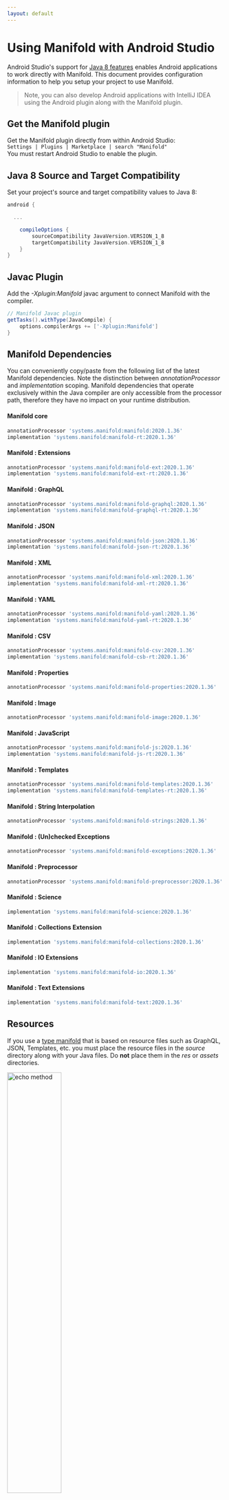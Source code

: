 ```yaml
---
layout: default
---
```


# Using Manifold with Android Studio

Android Studio's support for [Java 8 features](https://developer.android.com/studio/write/java8-support.html) enables
Android applications to work directly with Manifold. This document provides configuration information to help you setup
your project to use Manifold.

>Note, you can also develop Android applications with IntelliJ IDEA using the Android plugin along with the Manifold
>plugin. 

## Get the Manifold plugin
Get the Manifold plugin directly from within Android Studio:
<br>
`Settings | Plugins | Marketplace | search "Manifold"`
<br>
You must restart Android Studio to enable the plugin. 
 
## Java 8 Source and Target Compatibility 
Set your project's source and target compatibility values to Java 8:

```groovy
android {

  ...

    compileOptions {
        sourceCompatibility JavaVersion.VERSION_1_8
        targetCompatibility JavaVersion.VERSION_1_8
    }
}
```

## Javac Plugin
Add the *-Xplugin:Manifold* javac argument to connect Manifold with the compiler.

```groovy
// Manifold Javac plugin
getTasks().withType(JavaCompile) {
    options.compilerArgs += ['-Xplugin:Manifold']
}
```    

## Manifold Dependencies
You can conveniently copy/paste from the following list of the latest Manifold dependencies. Note the distinction
between *annotationProcessor* and *implementation* scoping. Manifold dependencies that operate exclusively within the
Java compiler are only accessible from the processor path, therefore they have no impact on your runtime distribution.

#### Manifold core
```groovy
annotationProcessor 'systems.manifold:manifold:2020.1.36'
implementation 'systems.manifold:manifold-rt:2020.1.36'
```
#### Manifold : Extensions
```groovy
annotationProcessor 'systems.manifold:manifold-ext:2020.1.36'
implementation 'systems.manifold:manifold-ext-rt:2020.1.36'
```
#### Manifold : GraphQL
```groovy
annotationProcessor 'systems.manifold:manifold-graphql:2020.1.36'
implementation 'systems.manifold:manifold-graphql-rt:2020.1.36'
```
#### Manifold : JSON
```groovy
annotationProcessor 'systems.manifold:manifold-json:2020.1.36'
implementation 'systems.manifold:manifold-json-rt:2020.1.36'
```
#### Manifold : XML
```groovy
annotationProcessor 'systems.manifold:manifold-xml:2020.1.36'
implementation 'systems.manifold:manifold-xml-rt:2020.1.36'
```
#### Manifold : YAML
```groovy
annotationProcessor 'systems.manifold:manifold-yaml:2020.1.36'
implementation 'systems.manifold:manifold-yaml-rt:2020.1.36'
```
#### Manifold : CSV
```groovy
annotationProcessor 'systems.manifold:manifold-csv:2020.1.36'
implementation 'systems.manifold:manifold-csb-rt:2020.1.36'
```
#### Manifold : Properties
```groovy
annotationProcessor 'systems.manifold:manifold-properties:2020.1.36'
```
#### Manifold : Image
```groovy
annotationProcessor 'systems.manifold:manifold-image:2020.1.36'
```
#### Manifold : JavaScript
```groovy
annotationProcessor 'systems.manifold:manifold-js:2020.1.36'
implementation 'systems.manifold:manifold-js-rt:2020.1.36'
```
#### Manifold : Templates
```groovy
annotationProcessor 'systems.manifold:manifold-templates:2020.1.36'
implementation 'systems.manifold:manifold-templates-rt:2020.1.36'
```
#### Manifold : String Interpolation
```groovy
annotationProcessor 'systems.manifold:manifold-strings:2020.1.36'
```
#### Manifold : (Un)checked Exceptions
```groovy
annotationProcessor 'systems.manifold:manifold-exceptions:2020.1.36'
```
#### Manifold : Preprocessor
```groovy
annotationProcessor 'systems.manifold:manifold-preprocessor:2020.1.36'
```
#### Manifold : Science
```groovy
implementation 'systems.manifold:manifold-science:2020.1.36'
```
#### Manifold : Collections Extension
```groovy
implementation 'systems.manifold:manifold-collections:2020.1.36'
```
#### Manifold : IO Extensions
```groovy
implementation 'systems.manifold:manifold-io:2020.1.36'
```
#### Manifold : Text Extensions
```groovy
implementation 'systems.manifold:manifold-text:2020.1.36'
```

## Resources

If you use a [type manifold](https://github.com/manifold-systems/manifold/tree/master/manifold-core-parent/manifold#the-big-picture)
that is based on resource files such as GraphQL, JSON, Templates, etc. you must place the resource files in the 
*source* directory along with your Java files.  Do **not** place them in the *res* or *assets* directories.
 
<p><img src="http://manifold.systems/images/android_resources.png" alt="echo method" width="50%" height="50%"/></p> 

